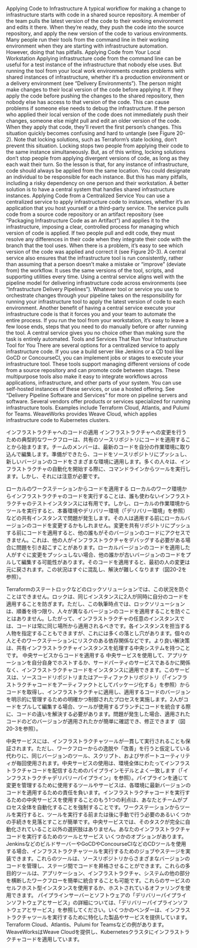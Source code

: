 Applying Code to Infrastructure A typical workflow for making a change to infrastructure starts with code in a shared source repository. A member of the team pulls the latest version of the code to their working environment and edits it there. When they’re ready, they push the code into the source repository, and apply the new version of the code to various environments. Many people run their tools from the command line in their working environment when they are starting with infrastructure automation. However, doing that has pitfalls.
Applying Code from Your Local Workstation Applying infrastructure code from the command line can be useful for a test instance of the infrastructure that nobody else uses. But running the tool from your local work environments creates problems with shared instances of infrastructure, whether it’s a production environment or a delivery environment (see “Delivery Environments”). The person might make changes to their local version of the code before applying it. If they apply the code before pushing the changes to the shared repository, then nobody else has access to that version of the code. This can cause problems if someone else needs to debug the infrastructure. If the person who applied their local version of the code does not immediately push their changes, someone else might pull and edit an older version of the code. When they apply that code, they’ll revert the first person’s changes. This situation quickly becomes confusing and hard to untangle (see Figure 20-2).
Note that locking solutions, such as Terraform’s state locking, don’t prevent this situation. Locking stops two people from applying their code to the same instance simultaneously. But, as of this writing, locking solutions don’t stop people from applying divergent versions of code, as long as they each wait their turn. So the lesson is that, for any instance of infrastructure, code should always be applied from the same location. You could designate an individual to be responsible for each instance. But this has many pitfalls,
including a risky dependency on one person and their workstation. A better solution is to have a central system that handles shared infrastructure instances. Applying Code from a Centralized Service You can use a centralized service to apply infrastructure code to instances, whether it’s an application that you host yourself or a third-party service. The service pulls code from a source code repository or an artifact repository (see “Packaging Infrastructure Code as an Artifact”) and applies it to the infrastructure, imposing a clear, controlled process for managing which version of code is applied. If two people pull and edit code, they must resolve any differences in their code when they integrate their code with the branch that the tool uses. When there is a problem, it’s easy to see which version of the code was applied and correct it (see Figure 20-3).
A central service also ensures that the infrastructure tool is run consistently, rather than assuming that a person doesn’t make a mistake or “improve” (deviate from) the workflow. It uses the same versions of the tool, scripts, and supporting utilities every time. Using a central service aligns well with the pipeline model for delivering infrastructure code across environments (see “Infrastructure Delivery Pipelines”). Whatever tool or service you use to orchestrate changes through your pipeline takes on the responsibility for running your infrastructure tool to apply the latest version of code to each environment. Another benefit of having a central service execute your infrastructure code is that it forces you and your team to automate the entire process. If you run the tool from your workstation, it’s easy to leave a few loose ends, steps that you need to do manually before or after running the tool. A central service gives you no choice other than making sure the task is entirely automated. Tools and Services That Run Your Infrastructure Tool for You There are several options for a centralized service to apply infrastructure code. If you use a build server like Jenkins or a CD tool like GoCD or ConcourseCI, you can implement jobs or stages to execute your infrastructure tool. These tools support managing different versions of code from a source repository and can promote code between stages. These multipurpose tools also make it easy to integrate workflows across applications, infrastructure, and other parts of your system. You can use self-hosted instances of these services, or use a hosted offering. See “Delivery Pipeline Software and Services” for more on pipeline servers and software. Several vendors offer products or services specialized for running infrastructure tools. Examples include Terraform Cloud, Atlantis, and Pulumi for Teams. WeaveWorks provides Weave Cloud, which applies infrastructure code to Kubernetes clusters.

インフラストラクチャへのコードの適用 インフラストラクチャへの変更を行うための典型的なワークフローは、共有のソースリポジトリにコードを適用することから始まります。チームのメンバーは、最新のコードを自分の作業環境に取り込んで編集します。準備ができたら、コードをソースリポジトリにプッシュし、新しいバージョンのコードをさまざまな環境に適用します。多くの人々は、インフラストラクチャの自動化を開始する際に、コマンドラインからツールを実行します。しかし、それには注意が必要です。

ローカルのワークステーションからコードを適用する ローカルのワーク環境からインフラストラクチャのコードを実行することは、誰も使わないインフラストラクチャのテストインスタンスには有用です。しかし、ローカルの作業環境からツールを実行すると、本番環境やデリバリー環境（「デリバリー環境」を参照）などの共有インスタンスで問題が発生します。その人は適用する前にローカルバージョンのコードを変更するかもしれません。変更を共有リポジトリにプッシュする前にコードを適用すると、他の誰もがそのバージョンのコードにアクセスできません。これは、他の人がインフラストラクチャをデバッグする必要がある場合に問題を引き起こすことがあります。ローカルバージョンのコードを適用した人がすぐに変更をプッシュしない場合、他の誰かが古いバージョンのコードをプルして編集する可能性があります。そのコードを適用すると、最初の人の変更は元に戻されます。この状況はすぐに混乱し、解決が難しくなります（図20-2を参照）。

Terraformのステートロックなどのロックソリューションでは、この状況を防ぐことはできません。ロックは、同じインスタンスに2人が同時に自分のコードを適用することを防ぎます。ただし、この執筆時点では、ロックソリューションは、順番を待つ限り、人々が異なるバージョンのコードを適用することを防ぐことはありません。したがって、インフラストラクチャの任意のインスタンスでは、コードは常に同じ場所から適用されるべきです。各インスタンスを担当する人物を指定することもできますが、これには多くの落とし穴があります。個々の人とそのワークステーションにリスクのある依存関係などです。より良い解決策は、共有インフラストラクチャインスタンスを処理する中央システムを持つことです。 中央サービスからコードを適用する 中央サービスを使用して、アプリケーションを自分自身でホストするか、サードパーティのサービスであるかに関係なく、インフラストラクチャコードをインスタンスに適用できます。このサービスは、ソースコードリポジトリまたはアーティファクトリポジトリ（「インフラストラクチャコードをアーティファクトとしてパッケージ化する」を参照）からコードを取得し、インフラストラクチャに適用し、適用するコードのバージョンを明示的に管理するための明確かつ制御されたプロセスを実施します。2人がコードをプルして編集する場合、ツールが使用するブランチにコードを統合する際に、コードの違いを解決する必要があります。問題が発生した場合、適用されたコードのどのバージョンが適用されたかが簡単に確認でき、修正できます（図20-3を参照）。

中央サービスには、インフラストラクチャツールが一貫して実行されることも保証されます。ただし、ワークフローからの逸脱や「改善」を行うと仮定している代わりに、同じバージョンのツール、スクリプト、およびサポートユーティリティが毎回使用されます。中央サービスの使用は、環境全体にわたってインフラストラクチャコードを配信するためのパイプラインモデルとよく一致します（「インフラストラクチャデリバリーパイプライン」を参照）。パイプラインを通じて変更を管理するために使用するツールやサービスは、各環境に最新バージョンのコードを適用するための責任を負います。インフラストラクチャコードを実行するための中央サービスを使用することのもう1つの利点は、あなたとチームがプロセス全体を自動化することを強制することです。ワークステーションからツールを実行すると、ツールを実行する前または後に手動で行う必要のあるいくつかの手続きを見落とすことが簡単です。中央サービスでは、そのタスクが完全に自動化されていること以外の選択肢はありません。あなたのインフラストラクチャコードを実行するためのツールとサービス いくつかのオプションがあります。JenkinsなどのビルドサーバーやGoCDやConcourseCIなどのCDツールを使用する場合、インフラストラクチャツールを実行するためのジョブやステージを実装できます。これらのツールは、ソースリポジトリからさまざまなバージョンのコードを管理し、ステージ間でコードを昇格させることができます。これらの多目的ツールは、アプリケーション、インフラストラクチャ、システムの他の部分を横断したワークフローを簡単に統合することも可能です。これらのサービスのセルフホスト型インスタンスを使用するか、ホストされているオファリングを使用できます。 パイプラインサーバーとソフトウェアの「デリバリーパイプラインソフトウェアとサービス」の詳細については、「デリバリーパイプラインソフトウェアとサービス」を参照してください。いくつかのベンダーは、インフラストラクチャツールを実行するために特化した製品やサービスを提供しています。Terraform Cloud、Atlantis、Pulumi for Teamsなどの例があります。WeaveWorksはWeave Cloudを提供し、Kubernetesクラスタにインフラストラクチャコードを適用しています。